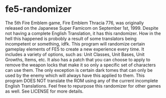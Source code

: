 # fe5-randomizer
The 5th Fire Emblem game, Fire Emblem Thracia 776, was originally released on the Japanese Super Famicom on September 1st, 1999. Despite not having a complete English Translation, it has this randomizer. How in the hell this happened is probobly a result of some translators being incompetent or something, idfk.
This program will randomize certain gameplay elements of FE5 to create a new experience every time. It includes a variety of options, such as: Unit Classes, Unit Bases, Unit Growths, Items, etc. It also has a patch that you can choose to apply to remove the weapon locks that make it so only a specific set of characters can use them. The only exception is certain dark tomes that can only be used by the enemy which will always have this applied to them.
This program DOES NOT translate the ROM using any of the current incomplete English Translations. 
Feel free to repurpose this randomizer for other games as well. See LICENSE for more details.